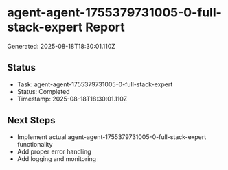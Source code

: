 # agent-agent-1755379731005-0-full-stack-expert Report

Generated: 2025-08-18T18:30:01.110Z

## Status
- Task: agent-agent-1755379731005-0-full-stack-expert
- Status: Completed
- Timestamp: 2025-08-18T18:30:01.110Z

## Next Steps
- Implement actual agent-agent-1755379731005-0-full-stack-expert functionality
- Add proper error handling
- Add logging and monitoring
